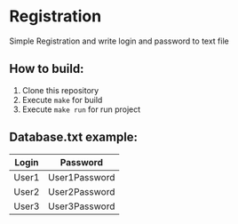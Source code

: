 # Registration
Simple Registration and write login and password to text file 

## How to build:
1. Clone this repository
2. Execute ```make``` for build
3. Execute ```make run``` for run project


## Database.txt example:
|Login       |Password       |
|------------|:-------------:|
|User1       |User1Password  |
|User2       |User2Password  |
|User3       |User3Password  |
